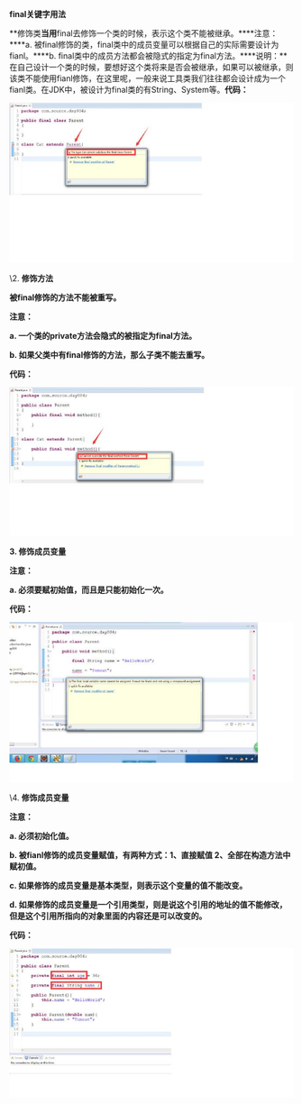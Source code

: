 **final关键字用法**

**修饰类****当用****final去修饰一个类的时候，表示这个类不能被继承。****注意：****a. 被final修饰的类，final类中的成员变量可以根据自己的实际需要设计为fianl。****b. final类中的成员方法都会被隐式的指定为final方法。****说明：**在自己设计一个类的时候，要想好这个类将来是否会被继承，如果可以被继承，则该类不能使用fianl修饰，在这里呢，一般来说工具类我们往往都会设计成为一个fianl类。在JDK中，被设计为final类的有String、System等。**代码：**



![img](final.assets/u=2411423419,2520809892&fm=173&app=25&f=JPEG.jfif)



\2. **修饰方法**

**被final修饰的方法不能被重写。**

**注意：**

**a. 一个类的private方法会隐式的被指定为final方法。**

**b. 如果父类中有final修饰的方法，那么子类不能去重写。**

**代码：**



![img](final.assets/u=876634331,3528497804&fm=173&app=25&f=JPEG.jfif)

**3. 修饰成员变量**

**注意：**

**a. 必须要赋初始值，而且是只能初始化一次。**

**代码：**



![img](final.assets/u=433607551,3063868730&fm=173&app=25&f=JPEG.jfif)

\4. **修饰成员变量**

**注意：**

**a. 必须初始化值。**

**b. 被fianl修饰的成员变量赋值，有两种方式：1、直接赋值 2、全部在构造方法中赋初值。**

**c. 如果修饰的成员变量是基本类型，则表示这个变量的值不能改变。**

**d. 如果修饰的成员变量是一个引用类型，则是说这个引用的地址的值不能修改，但是这个引用所指向的对象里面的内容还是可以改变的。**

**代码：**



![img](final.assets/u=682519727,1257936163&fm=173&app=25&f=JPEG.jfif)